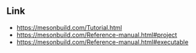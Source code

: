 

## Link

* https://mesonbuild.com/Tutorial.html
* https://mesonbuild.com/Reference-manual.html#project
* https://mesonbuild.com/Reference-manual.html#executable

